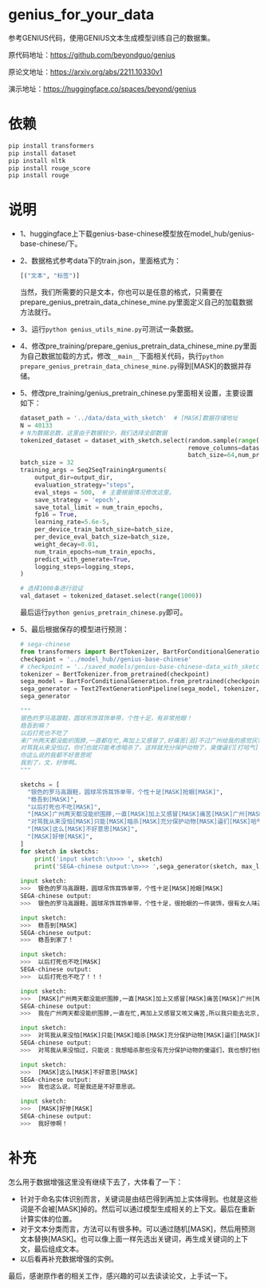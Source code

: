 # genius_for_your_data
参考GENIUS代码，使用GENIUS文本生成模型训练自己的数据集。

原代码地址：https://github.com/beyondguo/genius

原论文地址：https://arxiv.org/abs/2211.10330v1

演示地址：https://huggingface.co/spaces/beyond/genius

# 依赖

```python
pip install transformers
pip install dataset
pip install nltk
pip install rouge_score
pip install rouge
```

# 说明

- 1、huggingface上下载genius-base-chinese模型放在model_hub/genius-base-chinese/下。

- 2、数据格式参考data下的train.json，里面格式为：

	```python
	[("文本", "标签")]
	```

	当然，我们所需要的只是文本，你也可以是任意的格式，只需要在prepare_genius_pretrain_data_chinese_mine.py里面定义自己的加载数据方法就行。

- 3、运行```python genius_utils_mine.py```可测试一条数据。

- 4、修改pre_training/prepare_genius_pretrain_data_chinese_mine.py里面为自己数据加载的方式，修改```__main__```下面相关代码，执行```python prepare_genius_pretrain_data_chinese_mine.py```得到[MASK]的数据并存储。

- 5、修改pre_training/genius_pretrain_chinese.py里面相关设置，主要设置如下：

	```python
	dataset_path = '../data/data_with_sketch'  # [MASK]数据存储地址
	N = 40133
	# N为数据总数，这里由于数据较少，我们选择全部数据
	tokenized_dataset = dataset_with_sketch.select(random.sample(range(40133),k=N)).map(preprocess_function, 												batched=True, 
	                                        	   remove_columns=dataset_with_sketch.column_names,
	                                         	   batch_size=64,num_proc=8)  
	batch_size = 32 
	training_args = Seq2SeqTrainingArguments(
	    output_dir=output_dir,
	    evaluation_strategy="steps",
	    eval_steps = 500,  # 主要根据情况修改这里。  
	    save_strategy = 'epoch',
	    save_total_limit = num_train_epochs,
	    fp16 = True,
	    learning_rate=5.6e-5,
	    per_device_train_batch_size=batch_size,
	    per_device_eval_batch_size=batch_size,
	    weight_decay=0.01,
	    num_train_epochs=num_train_epochs,
	    predict_with_generate=True,
	    logging_steps=logging_steps,
	)
	
	# 选择1000条进行验证
	val_dataset = tokenized_dataset.select(range(1000))
	```

	最后运行```python genius_pretrain_chinese.py```即可。

- 5、最后根据保存的模型进行预测：

	```python
	# sega-chinese
	from transformers import BertTokenizer, BartForConditionalGeneration, Text2TextGenerationPipeline
	checkpoint = '../model_hub//genius-base-chinese'
	# checkpoint = '../saved_models/genius-base-chinese-data_with_sketch-40133/checkpoint-3765/'
	tokenizer = BertTokenizer.from_pretrained(checkpoint)
	sega_model = BartForConditionalGeneration.from_pretrained(checkpoint)
	sega_generator = Text2TextGenerationPipeline(sega_model, tokenizer, device=0)
	sega_generator
	
	"""
	银色的罗马高跟鞋，圆球吊饰耳饰单带，个性十足，有非常抢眼！
	稳吾到嘛？
	以后打死也不吃了
	来广州两天都没能织围脖,一直都在忙,再加上又感冒了,好痛苦[泪]不过广州给我的感觉灰常好!
	对骂我从来没怕过，你们也就只能考虑暗杀了，这样就充分保护动物了，臭傻逼们[打哈气]
	你这么说的我都不好意思呢
	我到了，文，好惨啊…
	"""
	
	sketchs = [
	  "银色的罗马高跟鞋，圆球吊饰耳饰单带，个性十足[MASK]抢眼[MASK]",
	  "稳吾到[MASK]",
	  "以后打死也不吃[MASK]",
	  "[MASK]广州两天都没能织围脖,一直[MASK]加上又感冒[MASK]痛苦[MASK]广州[MASK]感觉灰常好[MASK]",
	  "对骂我从来没怕[MASK]只能[MASK]暗杀[MASK]充分保护动物[MASK]逼们[MASK]哈气[MASK]",
	  "[MASK]这么[MASK]不好意思[MASK]",
	  "[MASK]好惨[MASK]",
	]
	for sketch in sketchs:
	    print('input sketch:\n>>> ', sketch)
	    print('SEGA-chinese output:\n>>> ',sega_generator(sketch, max_length=100, do_sample=True, num_beams=3)[0]['generated_text'].replace(' ',''),'\n')
	    
	input sketch:
	>>>  银色的罗马高跟鞋，圆球吊饰耳饰单带，个性十足[MASK]抢眼[MASK]
	SEGA-chinese output:
	>>>  银色的罗马高跟鞋，圆球吊饰耳饰单带，个性十足，很抢眼的一件装饰，很有女人味道，很喜欢，很好看，很实用，很时尚，很潮流。 
	
	input sketch:
	>>>  稳吾到[MASK]
	SEGA-chinese output:
	>>>  稳吾到家了！ 
	
	input sketch:
	>>>  以后打死也不吃[MASK]
	SEGA-chinese output:
	>>>  以后打死也不吃了！！！ 
	
	input sketch:
	>>>  [MASK]广州两天都没能织围脖,一直[MASK]加上又感冒[MASK]痛苦[MASK]广州[MASK]感觉灰常好[MASK]
	SEGA-chinese output:
	>>>  我在广州两天都没能织围脖,一直在忙,再加上又感冒又咳又痛苦,所以我只能去北京,去了广州就去了,感觉灰常好!!! 
	
	input sketch:
	>>>  对骂我从来没怕[MASK]只能[MASK]暗杀[MASK]充分保护动物[MASK]逼们[MASK]哈气[MASK]
	SEGA-chinese output:
	>>>  对骂我从来没怕过，只能说：我想暗杀那些没有充分保护动物的傻逼们，我也想打他们，可是我还是怕他们打我，给他们一个哈气。 
	
	input sketch:
	>>>  [MASK]这么[MASK]不好意思[MASK]
	SEGA-chinese output:
	>>>  我也这么说，可是我还是不好意思说。 
	
	input sketch:
	>>>  [MASK]好惨[MASK]
	SEGA-chinese output:
	>>>  我好惨啊！ 
	```

# 补充

怎么用于数据增强这里没有继续下去了，大体看了一下：

- 针对于命名实体识别而言，关键词是由结巴得到再加上实体得到。也就是这些词是不会被[MASK]掉的。然后可以通过模型生成相关的上下文。最后在重新计算实体的位置。
- 对于文本分类而言，方法可以有很多种。可以通过随机[MASK]，然后用预测文本替换[MASK]。也可以像上面一样先选出关键词，再生成关键词的上下文，最后组成文本。
- 以后看再补充数据增强的实例。

最后，感谢原作者的相关工作，感兴趣的可以去读读论文，上手试一下。

